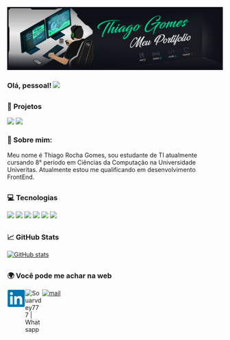 <img src="https://github.com/trgomes92/trgomes92/blob/main/trgdark.png?raw=true">


 <!-- Sobre mim -->
### Olá, pessoal! <img src="https://raw.githubusercontent.com/MartinHeinz/MartinHeinz/master/wave.gif" width="30px">

##
###  🔷 **Projetos** 

<a href="https://github.com/echo-noise/carro-limpo"><img src="https://i.ibb.co/61RWKLS/carolimpo.gif"></a>
<a href="http://carrolimpo.epizy.com/index.html"><img src="https://i.ibb.co/ygxHVtM/DEMO2.png"></a>

### 💬 Sobre mim:
Meu nome é Thiago Rocha Gomes, sou estudante de TI atualmente cursando 8° período em Ciências da Computação na Universidade Univeritas.
Atualmente estou me qualificando em desenvolvimento  FrontEnd.

<!-- Tecnologias -->
##
### 💻 Tecnologias

<img src = "https://img.shields.io/badge/-HTML5-E34F26?style=flat&logo=html5&logoColor=white">  <img src = "https://img.shields.io/badge/-CSS3-1572B6?style=flat&logo=css3&logoColor=white">
<img src="https://img.shields.io/badge/-JavaScript-eed718?style=flat&logo=javascript&logoColor=ffffff">
<img src="http://img.shields.io/badge/-Git-F1502F?style=flat&logo=git&logoColor=FFFFFF"> 
<img src="http://img.shields.io/badge/-Github-000000?style=flat&logo=github&logoColor=FFFFFF">
<img src="http://img.shields.io/badge/-VS%20Code-007ACC?style=flat&logo=visual%20studio%20code&logoColor=white">

<!-- Tecnologias que eu ainda não tenho conhecimento
<img src="https://img.shields.io/badge/-React-000000?style=flat&logo=react&logoColor=00c8ff">
<img src="https://img.shields.io/badge/-MongoDB-4DB33D?style=flat&logo=mongodb&logoColor=FFFFFF">
<img src="https://img.shields.io/badge/-GraphQL-e535ab?style=flat&logo=graphql&logoColor=FFFFFF">
<img src="https://img.shields.io/badge/-MySQL-F29111?style=flat&logo=mysql&logoColor=FFFFFF">
<img src="https://img.shields.io/badge/-Express.js-787878?style=flat">
<img src="https://img.shields.io/badge/-Node.js-3C873A?style=flat&logo=Node.js&logoColor=white">
<img src="https://img.shields.io/badge/-Firebase-FFA611?style=flat&logo=firebase&logoColor=FFFFFF">
<img src="http://img.shields.io/badge/-Google%20Cloud%20Platform-4285F4?style=flat&logo=google%20cloud&logoColor=white">
<img src="https://img.shields.io/badge/-Progressive Web Apps-5A0FC8?style=flat">
<img src="http://img.shields.io/badge/-Heroku-430098?style=flat&logo=heroku&logoColor=white">
-->
 <!-- Github Stats -->
##
### &#x1f4c8; GitHub Stats

[![GitHub stats](https://github-readme-stats.vercel.app/api?username=trgomes92&show_icons=true&theme=dark)](https://github.com/trgomes92)

  <!-- Informações de Contato -->
##
### 🌍 Você pode me achar na web 


<a href="https://www.linkedin.com/in/trgomes92/"><img align="left" alt="Souarvdey777 | LinkedIn" width="42px"
src="https://github.com/devicons/devicon/blob/master/icons/linkedin/linkedin-original.svg" /></a>
<a href="https://wa.me/+5521979569389"><img align="left" alt="Souarvdey777 | Whatsapp" width="40px"  src="https://1.bp.blogspot.com/-m8oifiCYyqc/WvI0FdiW4gI/AAAAAAAAH1Q/DY6EpI3la1Mi4I_WgXVyURIbooY-7UfPACLcBGAs/s1600/whatsapp-icon-png-iconfinder.png"/></a>
<a href="https://mail.google.com/mail/?view=cm&fs=1&to=trgomes92@gmail.com&su=&body=&bcc="><img  src="https://imagepng.org/wp-content/uploads/2018/03/gmail-cone-icon.png" width="54px" alt="mail"></a> 


<!-- <a href="https://wa.me/+5521979569389">Whatsapp</a> -->
<!-- <a href="https://www.linkedin.com/in/trgomes92/">Linkdin</a> -->



